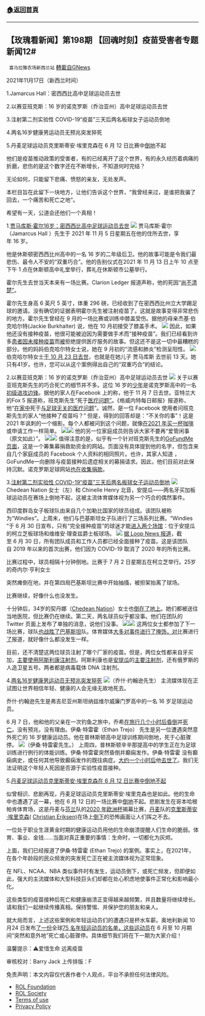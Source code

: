 ###  [:house:返回首頁](https://github.com/ourhimalayas/txt)
---


## 【玫瑰看新闻】第198期 【回魂时刻】疫苗受害者专题新闻12#
` 喜马拉雅农场新西兰站` [轉載自GNews](https://gnews.org/zh-hans/1671353/)

2021年11月17日（新西兰时间）

1.Jamarcus Hall：密西西比高中足球运动员去世

2.以赛亚班克斯：16 岁的诺克罗斯（乔治亚州）高中足球运动员去世

3.注射第二剂实验性 COVID-19“疫苗”三天后两名板球女子运动员倒地

4.两名16岁健康男运动员无预兆突发猝死

5.丹麦足球运动员克里斯蒂安·埃里克森在 6 月 12 日比赛中[倒地](https://www.espn.com/soccer/uefa-european-championship/story/4406960/christian-eriksens-collapse-at-euro-2020-a-reminder-of-the-fragility-of-life)不起

他们是疫苗推动政策的受害者，有的已经离开了这个世界，有的永久经历着病痛的折磨，悲伤的是这个数字还在不断增长，不知道何时完结？

无论如何，只能留下悲痛、愤怒的亲友，无处发声。

本栏目旨在此留下一块地方，让他们告诉这个世界，“我曾经来过，是谁把我骗了回去，一个痛苦和死亡之地“。

希望有一天，公道会还他们一个真相！

1.[贾马库斯·霍尔16岁：密西西比高中足球运动员去世](https://thecovidblog.com/2021/11/11/5-young-athletes-in-8-days-die-or-suffer-career-threatening-heart-attacks/%20https://bellememorialfuneralhomes.com/obituaries/jamarcus-hall)
![](https://assets.gnews.org/wp-content/uploads/2021/11/图片-1-3.jpg)
贾马库斯·霍尔（Jamarcus Hall ）先生于 2021 年 11 月 5 日星期五在他的住所去世，享年 16 岁。

他是休斯顿密西西比州高中的一名 16 岁的二年级后卫。他的故事可能是令我们最悲伤、最令人不安的“双重巧合”。他的告别仪式在2021 年 11 月 13 日上午 10 点至下午 1 点在休斯顿高中礼堂举行，葬礼在休斯顿市公墓举行。

霍尔先生去世当天本来有一场比赛。Clarion Ledger 报道声称，他的死因“[尚不清楚”](https://www.clarionledger.com/story/sports/2021/11/05/jamarcus-hall-dies-houston-high-football-mississippi-state/6304028001/)。

霍尔先生身高 6 英尺 5 英寸，体重 296 磅，已经收到了在密西西比州立大学踢足球的邀请。没有确切的证据表明霍尔先生被注射疫苗了。这就是故事变得非常悲伤的地方。霍尔先生曾经在 9 月的一场比赛或训练中膝盖受伤。据他的母亲杰基·伯克哈尔特(Jackie Burkhalter) 说，他在 10 月初接受了膝盖手术。
![](https://assets.gnews.org/wp-content/uploads/2021/11/图片-2-2.jpg)
因此，如果他还没有接种疫苗，他很可能被迫因为需要做手术而“接种疫苗”。我们已经看到许多[患者](https://nypost.com/2021/10/06/colorado-hospitals-deny-organ-transplants-to-unvaccinated/)[因未接种疫苗](https://www.usatoday.com/story/news/health/2021/09/05/florida-doctor-refusing-treat-unvaccinated-patients-person/5742401001/)而[被](https://www.usatoday.com/story/news/health/2021/09/05/florida-doctor-refusing-treat-unvaccinated-patients-person/5742401001/)拒绝提供医疗服务的故事。但这还不是这一切中最糟糕的部分。他的妈妈伯克哈尔特女士说，她在 9 月初的“流感和肺炎”检测呈阳性。
![](https://assets.gnews.org/wp-content/uploads/2021/11/图片3-3.jpg)
伯克哈尔特女士[于 10 月 23 日去世](https://www.weremember.com/jacqueline-denise-burkhalter/2r8l/memories)，也就是在她儿子 贾马库斯 去世前 13 天。她只有41岁。也许，您可以从这个案例得出自己的“双重巧合”的结论。

2.以赛亚班克斯：16 岁的诺克罗斯（乔治亚州）高中足球运动员去世
![](https://assets.gnews.org/wp-content/uploads/2021/11/图片-4-2.jpg)
关于以赛亚班克斯先生的巧合死亡的细节并不多。这位 16 岁的[少年](https://www.maxpreps.com/athlete/isaiah-banks/GCK-YelVEeuAzqREozo6lw/default.htm)是诺克罗斯高中的一名[初级进攻边锋](https://www.maxpreps.com/athlete/isaiah-banks/GCK-YelVEeuAzqREozo6lw/default.htm)。据他的家人在Facebook 上的称，他于 11 月 7 日去世。亚特兰大的Fox 5 报道称，班克斯先生“死于[医疗问题”](https://www.fox5atlanta.com/news/norcross-high-school-mourns-football-player-isaiah-banks-death)。《格威内特每日邮报》报道称，他“[在家中](https://www.gwinnettprepsports.com/sports/norcross-mourns-death-of-junior-football-player-isaiah-banks/article_bd54406f-02d5-55d4-a772-d6101fea79ae.html)死于[与足球无关的医疗问题](https://www.gwinnettprepsports.com/sports/norcross-mourns-death-of-junior-football-player-isaiah-banks/article_bd54406f-02d5-55d4-a772-d6101fea79ae.html)”。诚然，是一位 Facebook 使用者问班克斯先生的家人“他接种了疫苗吗？” 但是，得到的回答却是：“不关你的事”！这是2021 年讽刺的一个缩影。每个人都被问到这个问题，就像[在2021 年买一杯咖啡](https://ktla.com/news/local-news/proof-of-vaccination-required-as-strict-mandate-takes-effect-monday-in-l-a/)或申请工作一样简单。
![](https://assets.gnews.org/wp-content/uploads/2021/11/图片-5-1.jpg)![](https://assets.gnews.org/wp-content/uploads/2021/11/图片-6-1.jpg)
他的另一位家庭成员则告诉大家不要再“爱管闲事（原文如此）”。
![](https://assets.gnews.org/wp-content/uploads/2021/11/图片-7-1.jpg)![](https://assets.gnews.org/wp-content/uploads/2021/11/图片8.jpg)
值得注意的是，似乎有一个针对班克斯先生的[GoFundMe 页面](https://www.gofundme.com/f/mzt9pz-help-after-loss)，这是一个筹集募捐救助资金的网站。页面没有具体提到他的名字，但包含来自几个家庭成员的 Facebook 个人资料的相同照片。也许，其家人知道 ，GoFundMe一向删除与疫苗接种后遗症相关的募捐请求。因此，他们目前对此保持沉默。诺克罗斯足球网站[也在收集捐款](https://www.norcrossfootball.org/)。

3.[注射第二剂实验性 COVID-19“疫苗”三天后两名板球女子运动员倒地](https://thecovidblog.com/2021/07/08/two-cricket-west-indies-jamaica-womens-players-collapse-on-field-three-days-after-second-experimental-covid-19-vaccine/%20https://www.espncricinfo.com/player/chedean-nation-355355%20https://www.espncricinfo.com/player/chinelle-henry-474190)
![](https://assets.gnews.org/wp-content/uploads/2021/11/图片-9-1.jpg)Chedean Nation 女士（左）和 Chinelle Henry
北音，安提瓜——两名牙买加板球运动员在赛场上倒地不起，这被主流体育媒体视为另一个巧合的偶然事件。

西印度群岛女子板球队由来自几个加勒比国家的球员组成。该团队被称为“Windies”。上周末，他们与巴基斯坦女子队进行了三场系列比赛。“Windies ”于 6 月 30 日宣布，只有“完全接种疫苗”的球迷才能[进入两个场馆](https://www.windiescricket.com/news/fully-vaccinated-fans-return-antigua-west-indies-women-vs-pakistan-women-series/)：位于安提瓜的柯立芝板球场和维维安·理查兹爵士板球场。
![](https://assets.gnews.org/wp-content/uploads/2021/11/图片-10-1.jpg)
[据 Loop News 报道](https://tt.loopnews.com/content/west-indies-womens-team-now-fully-vaccinated)，截至 6 月 30 日，所有团队成员和工作人员都已经全面接种了疫苗。这是该团队自 2019 年以来的首次出赛，他们因为 COVID-19 取消了 2020 年的所有比赛。

比赛过程中，球员相隔十分钟倒地。比赛于 7 月 2 日星期五在柯立芝举行。25岁的奇内尔·亨利女士

突然瘫倒在地，并在第四局巴基斯坦比赛中开始抽搐，被担架抬离了球场。

比赛继续，好像什么也没发生。

十分钟后，34岁的契丹娜（[Chedean Nation](https://www.espncricinfo.com/player/chedean-nation-355355)）女士也[倒在了地上](https://www.hindustantimes.com/cricket/two-west-indies-women-cricketers-chinelle-henry-and-chedean-nation-collapse-in-a-span-of-10-mins-taken-to-hospital-101625298786498.html)。她们都被送往当地医院，但比赛仍在继续。第二天，两名球员似乎都没事。他们在团队的 Twitter 页面上发布了单独的消息，说他们没事。
![](https://assets.gnews.org/wp-content/uploads/2021/11/图片-11-1.jpg)![](https://assets.gnews.org/wp-content/uploads/2021/11/图片-12-1.jpg)
这两位女士都参加了下一场比赛，球队[也战胜了巴基斯坦](https://africa.espn.com/cricket/series/20202/report/1267324/west-indies-women-vs-pakistan-women-3rd-t20i-pakistan-women-west-indies-2021)队。体育媒体[大多对事件进行了掩饰，对](https://crickettimes.com/2021/07/watch-two-west-indies-women-cricketers-collapse-on-the-field-during-2nd-t20i-against-pakistan-women/)比赛进行[了](https://crickettimes.com/2021/07/watch-two-west-indies-women-cricketers-collapse-on-the-field-during-2nd-t20i-against-pakistan-women/)报道，就好像什么都没发生一样。

目前，还不清楚这两位球员注射了哪个厂家的疫苗。但是，两位女性都来自牙买加，[主要使用阿斯利康注射剂](https://jis.gov.jm/55-200-doses-of-covid-19-vaccines-arrive-in-jamaica/)。阿斯利康也是[安提瓜](https://vaccineantiguabarbuda.com/news/)的[主要注射剂](https://vaccineantiguabarbuda.com/news/)，还有俄罗斯的人造卫星五号。两者都是病毒载体 DNA 注射剂。

4.[两名16岁健康男运动员无预兆突发猝死](https://thecovidblog.com/2021/06/28/7-stories-in-june-mainstream-media-buried-and-big-tech-censored/)
![](https://assets.gnews.org/wp-content/uploads/2021/11/图片-13.jpg)（乔什·约翰逊先生）
主流媒体现在正试图让世界相信年轻、健康的人会无缘无故地死去。

乔什·约翰逊先生是弗吉尼亚州斯坦纳兹维尔威廉门罗高中的一名 16 岁足球运动员。

6 月 7 日，他和他的父亲在一次钓鱼之旅中，乔希[在旅行几个小时后昏倒](https://www.gofundme.com/f/paying-tribute-to-josh-johnson-32)并[死亡](https://www.cbs19news.com/story/44060131/wmhs-student-dies-suddenly-while-on-vacation-with-family)。没有预兆，没有理由。伊桑·特雷霍（Ethan Trejo） 先生是另一位遭遇突然意外死亡的 16 岁健康运动员。他在普林斯顿高中足球训练期间倒地，死于心脏骤停。
![](https://assets.gnews.org/wp-content/uploads/2021/11/图片-14.jpg)（伊桑·特雷霍先生。）
上周四，普林斯顿辛辛那提高中的学生正在为足球训练进行例行的体能训练。伊桑·特雷霍突然昏倒并癫痫发作。伊桑·特雷霍 没有癫痫病史，或任何其他导致癫痫发作的既往病症。[大约一个小时后](https://www.wlwt.com/article/teen-dies-following-apparent-medical-episode-at-princeton-high-school-field/36840564)他[去世了](https://www.wlwt.com/article/teen-dies-following-apparent-medical-episode-at-princeton-high-school-field/36840564)。我们无法证明这个年轻人死因是否源于实验性疫苗接种。

5.[丹麦足球运动员克里斯蒂安·埃里克森在 6 月 12 日比赛中倒地不起](https://thecovidblog.com/2021/07/08/two-cricket-west-indies-jamaica-womens-players-collapse-on-field-three-days-after-second-experimental-covid-19-vaccine/%20https://www.espn.com/soccer/uefa-european-championship/story/4406960/christian-eriksens-collapse-at-euro-2020-a-reminder-of-the-fragility-of-life)

似曾相识、悲剧再现，丹麦足球运动员克里斯蒂安·埃里克森也是如此。他的生命中也遭遇了这一幕，他在 6 月 12 日的一场比赛中[倒地](https://www.espn.com/soccer/uefa-european-championship/story/4406960/christian-eriksens-collapse-at-euro-2020-a-reminder-of-the-fragility-of-life)不起。悲剧发生在哥本哈根帕肯体育场，这是丹麦与[芬兰](https://www.espn.com/soccer/team?id=458)队的[2020 年欧洲杯](https://www.espn.com/soccer/league/_/name/uefa.euro)揭幕比赛，[丹麦](https://www.espn.com/soccer/team?id=479)队的[克里斯蒂安·埃里克森](https://www.espn.com/soccer/player/_/id/144130/Christian-Eriksen)( [Christian Eriksen)](https://www.espn.com/soccer/player/_/id/144130/Christian-Eriksen)在场上[倒下](https://www.espn.com/soccer/player/_/id/144130/Christian-Eriksen)的恐怖画面让人们挥之不去。

一位处于职业生涯黄金时期的健康运动员用他的生命崩溃提醒人们生命的脆弱。体育、事业、金钱……当面对真正重要的事情：生命时，一切都化为灰烬。

上面，我们已经报道了伊桑·特雷霍 (Ethan Trejo) 的案例。事实上，在2021年，在各个年龄段的民众频发的突发死亡正在被主流媒体视为正常现象。

在 NFL、NCAA、NBA 类似事件时有发生，运动员倒下，或死亡频发，但即便如此，强大的主流媒体和大型科技巨头们却都在处心积虑地使事件正常化和影响最小化。

这些类型的疫苗接种后死亡和健康崩溃正变得越来越频繁，并且数量将继续增长。请和我们一起继续传播真相。保持警惕、并保护您的朋友和亲人。

就大局而言，上述这些案例和年轻运动员们的遭遇只是杯水车薪。奥地利新闻 10月24 日发布[了一份](https://report24.news/ab-13-jahren-lange-liste-ploetzlich-verstorbener-oder-schwerkranker-sportler/)全球[75 名年轻运动员的名单，这些运动员](https://report24.news/ab-13-jahren-lange-liste-ploetzlich-verstorbener-oder-schwerkranker-sportler/)在 6 月至 10 月期间“突然和意外地”死亡或心脏骤停。具体细节我们将在下一期为大家介绍！

温馨提示：⚠️爱惜生命 远离疫苗



审核校对：Barry Jack
上传排版：F

 

免责声明：本文内容仅代表作者个人观点，平台不承担任何法律风险。

- [ROL Foundation](https://rolfoundation.org/)
- [ROL Society](https://rolsociety.org/)
- [Terms of use](https://gnews.org/terms-of-use-3/)
- [Privacy Policy](https://gnews.org/privacy-policy/)
